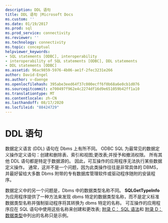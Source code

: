 ```yaml
---
description: DDL 语句
title: DDL 语句 |Microsoft Docs
ms.custom: ''
ms.date: 01/19/2017
ms.prod: sql
ms.prod_service: connectivity
ms.reviewer: ''
ms.technology: connectivity
ms.topic: conceptual
helpviewer_keywords:
- SQL statements [ODBC], interoperability
- interoperability of SQL statements [ODBC], DDL statements
- DDL statements [ODBC]
ms.assetid: 96ac9859-5976-4b06-ae1f-2fec3231e266
author: David-Engel
ms.author: v-daenge
ms.openlocfilehash: 395abe3eed64f37c000ecff6f0b68a6e0cb1d076
ms.sourcegitcommit: e700497f962e4c2274df16d9e651059b42ff1a10
ms.translationtype: MT
ms.contentlocale: zh-CN
ms.lasthandoff: 08/17/2020
ms.locfileid: "88424729"
---
```

# <a name="ddl-statements"></a>DDL 语句
数据定义语言 (DDL) 语句在 Dbms 上有所不同。 ODBC SQL 为最常见的数据定义操作定义语句：创建和删除表、索引和视图;更改表;并授予和撤消权限。 所有其他 DDL 语句都是特定于数据源的。 因此，可互操作的应用程序无法执行某些数据定义操作。 通常，这并不是一个问题，因为此类操作往往是非常具体的 DBMS，并最好留给大多数 Dbms 附带的专有数据库管理软件或驱动程序随附的安装程序。  
  
 数据定义中的另一个问题是，Dbms 中的数据类型名称不同。 **SQLGetTypeInfo**为应用程序提供了一种方法来发现 dbms 特定的数据类型名称，而不是定义标准数据类型名称并强制驱动程序将其转换为 dbms 特定的名称。 可互操作的应用程序应在 SQL 语句中使用这些名称来创建和更改表; [附录 C： SQL 语法](../../../odbc/reference/appendixes/appendix-c-sql-grammar.md)和 [附录 D：数据类型](../../../odbc/reference/appendixes/appendix-d-data-types.md)中列出的名称只是示例。
